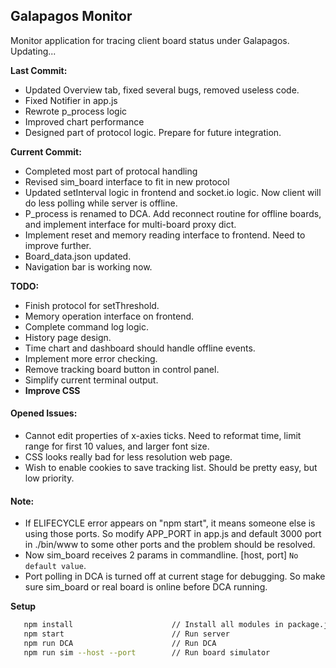 ## Galapagos Monitor

Monitor application for tracing client board status under Galapagos. 
Updating...

**Last Commit:**
* Updated Overview tab, fixed several bugs, removed useless code.
* Fixed Notifier in app.js
* Rewrote p_process logic
* Improved chart performance
* Designed part of protocol logic. Prepare for future integration.

**Current Commit:**
* Completed most part of protocal handling
* Revised sim_board interface to fit in new protocol
* Updated setInterval logic in frontend and socket.io logic. Now client will do less polling while server is offline.
* P_process is renamed to DCA. Add reconnect routine for offline boards, and implement interface for multi-board proxy dict.
* Implement reset and memory reading interface to frontend. Need to improve further.
* Board_data.json updated.
* Navigation bar is working now.

**TODO:**
* Finish protocol for setThreshold.
* Memory operation interface on frontend.
* Complete command log logic.
* History page design.
* Time chart and dashboard should handle offline events.
* Implement more error checking.
* Remove tracking board button in control panel.
* Simplify current terminal output.
* **Improve CSS**

#### Opened Issues:
* Cannot edit properties of x-axies ticks. Need to reformat time, limit range for first 10 values, and larger font size.
* CSS looks really bad for less resolution web page. 
* Wish to enable cookies to save tracking list. Should be pretty easy, but low priority.



#### Note:
* If ELIFECYCLE error appears on "npm start", it means someone else is using those ports. So modify APP_PORT in
app.js and default 3000 port in ./bin/www to some other ports and the problem should be resolved.
* Now sim_board receives 2 params in commandline. [host, port] `No default value`. 
* Port polling in DCA is turned off at current stage for debugging. So make sure sim_board or real board is online before DCA running.

**Setup**
``` bash
   npm install                      // Install all modules in package.json
   npm start                        // Run server
   npm run DCA                      // Run DCA
   npm run sim --host --port        // Run board simulator
```
